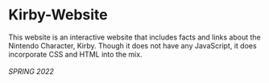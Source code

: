 # Kirby-Website

This website is an interactive website that includes facts and links about the Nintendo Character, Kirby. Though it does not have any JavaScript, it does incorporate CSS and HTML into the mix.
<br><br>
*SPRING 2022*
